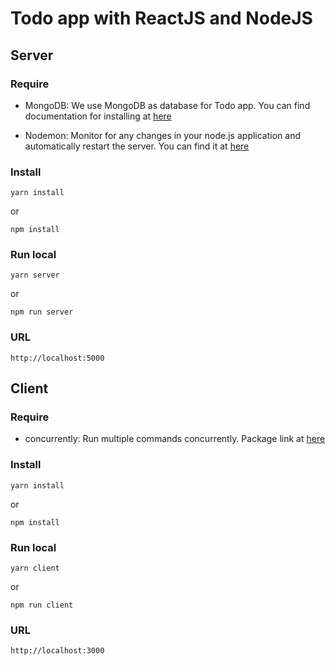 # Todo app with ReactJS and NodeJS

## Server
### Require
 * MongoDB: We use MongoDB as database for Todo app. You can find documentation for installing at [here](https://docs.mongodb.com/manual/administration/install-community/)

 * Nodemon: Monitor for any changes in your node.js application and automatically restart the server. You can find it at [here](https://github.com/remy/nodemon)
 
### Install
```
yarn install
```

or

```
npm install
```

### Run local
```
yarn server
```

or

```
npm run server
```

### URL
```
http://localhost:5000
```

## Client
### Require
 * concurrently: Run multiple commands concurrently. Package link at [here](https://www.npmjs.com/package/concurrently)

### Install
```
yarn install
```

or

```
npm install
```

### Run local
```
yarn client
```

or

```
npm run client
```

### URL
```
http://localhost:3000
```